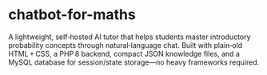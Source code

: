 # chatbot-for-maths
A lightweight, self‑hosted AI tutor that helps students master introductory probability concepts through natural‑language chat. Built with plain‑old HTML + CSS, a PHP 8 backend, compact JSON knowledge files, and a MySQL database for session/state storage—no heavy frameworks required.
